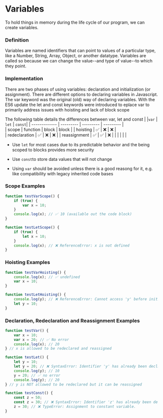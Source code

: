 # Variables
[comment]: <> (Introduction)
To hold things in memory during the life cycle of our program, we can create variables.

[comment]: <> (Explanation)
### Definition
Variables are named identifiers that can point to  values of a particular type, like a Number, String, Array, Object, or another datatype. Variables are called so because we can change the value--and type of value--to which they point.

### Implementation
There are two phases of using variables: declaration and initialization (or assignment). There are different options to declaring variables in Javascript. The var keyword was the original (old) way of declaring variables. With the ES6 update the let and const keywords were introduced to eplace var to primarily address issues with hoisting and lack of block scope

The following table details the differences between var, let and const
|               |```var```  | ```let``` | ```const```| 
| ------------- | --------- | --------- | --------- |   
| scope         | function  | block     | block     |
| hoisting      | ✅        | ❌         | ❌        |  
| redeclaration | ✅        | ❌         | ❌        |
| reassignment  | ✅        | ✅         | ❌        |
|  |  |  |  | 


- Use ```let``` for most cases due to its predictable behavior and the being scoped to blocks provides more security 

- Use ```const```to store data values that will not change

- Using ```var``` should be avoided unless there is a good reasong for it, e.g. like compatibility with legacy inherited code bases

### Scope Examples
```js
function testVarScope() {
    if (true) {
        var x = 10;
    }
    console.log(x); // ✅ 10 (available out the code block)
}
```

```js
function testLetScope() {
    if (true) {
        let x = 10;
    }
    console.log(x); // ❌ ReferenceError: x is not defined
}
```

### Hoisting Examples
```js
function testVarHoisting() {
    console.log(x); // ✅ undefined
    var x = 10;
}
```

```js
function testLetHoisting() {
    console.log(y); // ❌ ReferenceError: Cannot access 'y' before initialization
    let y = 10;
}
```

### Declaration, Redeclaration and Reassignment Examples
```js
function testVar() {
    var x = 10;
    var x = 20; // ✅ No error
    console.log(x); // 20
} // x is allowed to be redeclared and reassigned
```

```js
function testLet() {
    let y = 10;
    let y = 20; // ❌ SyntaxError: Identifier 'y' has already been declared
    console.log(y); // 10
    y = 20; // ✅ no error
    console.log(y); // 20
} // y is NOT allowed to be redeclared but it can be reassigned
```

```js
function testConst() {
    const z = 50;
    const z = 30; // ❌ SyntaxError: Identifier 'z' has already been declared
    z = 30; // ❌ TypeError: Assignment to constant variable.
}
```
